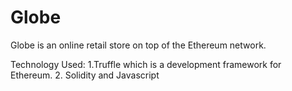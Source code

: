# Globe

Globe is an online retail store on top of the Ethereum network. 

Technology
Used: 1.Truffle which is a development framework for Ethereum.
      2. Solidity and Javascript

